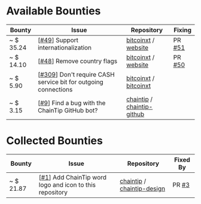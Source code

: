 # Available Bounties

Bounty | Issue | Repository | Fixing
--- | --- | --- | ---
~ $  35.24 | [[#49](http://github.chaintip.org/bitcoinxt/website/issues/49)] Support internationalization | [bitcoinxt](http://github.chaintip.org/bitcoinxt) / [website](http://github.chaintip.org/bitcoinxt/website) | PR [#51](http://github.chaintip.org/bitcoinxt/website/pull/51)
~ $  14.10 | [[#48](http://github.chaintip.org/bitcoinxt/website/issues/48)] Remove country flags | [bitcoinxt](http://github.chaintip.org/bitcoinxt) / [website](http://github.chaintip.org/bitcoinxt/website) | PR [#50](http://github.chaintip.org/bitcoinxt/website/pull/50)
~ $   5.90 | [[#309](http://github.chaintip.org/bitcoinxt/bitcoinxt/issues/309)] Don't require CASH service bit for outgoing connections | [bitcoinxt](http://github.chaintip.org/bitcoinxt) / [bitcoinxt](http://github.chaintip.org/bitcoinxt/bitcoinxt) | 
~ $   3.15 | [[#9](http://github.chaintip.org/chaintip/chaintip-github/issues/9)] Find a bug with the ChainTip GitHub bot? | [chaintip](http://github.chaintip.org/chaintip) / [chaintip-github](http://github.chaintip.org/chaintip/chaintip-github) | 

# Collected Bounties

Bounty | Issue | Repository | Fixed By
--- | --- | --- | ---
~ $  21.87 | [[#1](http://github.chaintip.org/chaintip/chaintip-design/issues/1)] Add ChainTip word logo and icon to this repository | [chaintip](http://github.chaintip.org/chaintip) / [chaintip-design](http://github.chaintip.org/chaintip/chaintip-design) | PR [#3](http://github.chaintip.org/chaintip/chaintip-design/pull/3)

